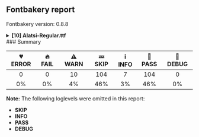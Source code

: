 ## Fontbakery report

Fontbakery version: 0.8.8

<details><summary><b>[10] Alatsi-Regular.ttf</b></summary><div><details><summary>⚠ <b>WARN:</b> Glyphs are similiar to Google Fonts version? (<a href="https://font-bakery.readthedocs.io/en/latest/fontbakery/profiles/googlefonts.html#com.google.fonts/check/production_glyphs_similarity">com.google.fonts/check/production_glyphs_similarity</a>)</summary><div>


* ⚠ **WARN** Following glyphs differ greatly from Google Fonts version:
	* Ccedilla
	* uni0336
	* ccedilla
	* scedilla
	* uni0338
	* iogonek
	* uni1E09
	* uni1E1D
	* Eogonek
	* Scedilla and 3 more.

Use -F or --full-lists to disable shortening of long lists.
</div></details><details><summary>⚠ <b>WARN:</b> Is there kerning info for non-ligated sequences? (<a href="https://font-bakery.readthedocs.io/en/latest/fontbakery/profiles/googlefonts.html#com.google.fonts/check/kerning_for_non_ligated_sequences">com.google.fonts/check/kerning_for_non_ligated_sequences</a>)</summary><div>


* ⚠ **WARN** GPOS table lacks kerning info for the following non-ligated sequences:
	- f + f
	- f + i
	- i + f
	- f + l
	- l + f
	- i + l

   [code: lacks-kern-info]
</div></details><details><summary>⚠ <b>WARN:</b> Ensure Stylistic Sets have description. (<a href="https://font-bakery.readthedocs.io/en/latest/fontbakery/profiles/googlefonts.html#com.google.fonts/check/stylisticset_description">com.google.fonts/check/stylisticset_description</a>)</summary><div>


* ⚠ **WARN** The stylistic set ss01 lacks a description string on the 'name' table. [code: missing-description]
</div></details><details><summary>⚠ <b>WARN:</b> Ensure fonts have ScriptLangTags declared on the 'meta' table. (<a href="https://font-bakery.readthedocs.io/en/latest/fontbakery/profiles/googlefonts.html#com.google.fonts/check/meta/script_lang_tags">com.google.fonts/check/meta/script_lang_tags</a>)</summary><div>


* ⚠ **WARN** This font file does not have a 'meta' table. [code: lacks-meta-table]
</div></details><details><summary>⚠ <b>WARN:</b> Check font contains no unreachable glyphs (<a href="https://font-bakery.readthedocs.io/en/latest/fontbakery/profiles/universal.html#com.google.fonts/check/unreachable_glyphs">com.google.fonts/check/unreachable_glyphs</a>)</summary><div>


* ⚠ **WARN** The following glyphs could not be reached by codepoint or substitution rules:
	- questiondown.cap
	- uni03080300.case
	- exclamdown.cap
	- uni03030304.case
	- uni03080301.case
	- uni03060303.case.001
	- zero.lt.zero
	- .null
	- uni03030308.case
	- IJ_acutecomb 
	- And 4 more.

Use -F or --full-lists to disable shortening of long lists.
 [code: unreachable-glyphs]
</div></details><details><summary>⚠ <b>WARN:</b> Check if each glyph has the recommended amount of contours. (<a href="https://font-bakery.readthedocs.io/en/latest/fontbakery/profiles/universal.html#com.google.fonts/check/contour_count">com.google.fonts/check/contour_count</a>)</summary><div>


* ⚠ **WARN** This font has a 'Soft Hyphen' character (codepoint 0x00AD) which is supposed to be zero-width and invisible, and is used to mark a hyphenation possibility within a word in the absence of or overriding dictionary hyphenation. It is mostly an obsolete mechanism now, and the character is only included in fonts for legacy codepage coverage. [code: softhyphen]
* ⚠ **WARN** This check inspects the glyph outlines and detects the total number of contours in each of them. The expected values are infered from the typical ammounts of contours observed in a large collection of reference font families. The divergences listed below may simply indicate a significantly different design on some of your glyphs. On the other hand, some of these may flag actual bugs in the font such as glyphs mapped to an incorrect codepoint. Please consider reviewing the design and codepoint assignment of these to make sure they are correct.

The following glyphs do not have the recommended number of contours:

	- Glyph name: uni00AD	Contours detected: 1	Expected: 0
	- Glyph name: thorn	Contours detected: 3	Expected: 2
	- Glyph name: uni01B5	Contours detected: 2	Expected: 1
	- Glyph name: uni01B6	Contours detected: 2	Expected: 1
	- Glyph name: uni0228	Contours detected: 2	Expected: 1
	- Glyph name: uni0229	Contours detected: 3	Expected: 2
	- Glyph name: uni024C	Contours detected: 2	Expected: 1
	- Glyph name: uni1E08	Contours detected: 3	Expected: 2
	- Glyph name: uni1E09	Contours detected: 3	Expected: 2
	- Glyph name: uni1E1C	Contours detected: 3	Expected: 2 
	- And 11 more.

Use -F or --full-lists to disable shortening of long lists.
 [code: contour-count]
</div></details><details><summary>⚠ <b>WARN:</b> Ensure dotted circle glyph is present and can attach marks. (<a href="https://font-bakery.readthedocs.io/en/latest/fontbakery/profiles/universal.html#com.google.fonts/check/dotted_circle">com.google.fonts/check/dotted_circle</a>)</summary><div>


* ⚠ **WARN** No dotted circle glyph present [code: missing-dotted-circle]
</div></details><details><summary>⚠ <b>WARN:</b> Are there any misaligned on-curve points? (<a href="https://font-bakery.readthedocs.io/en/latest/fontbakery/profiles/<Section: Outline Correctness Checks>.html#com.google.fonts/check/outline_alignment_miss">com.google.fonts/check/outline_alignment_miss</a>)</summary><div>


* ⚠ **WARN** The following glyphs have on-curve points which have potentially incorrect y coordinates:
	* three (U+0033): X=274.0,Y=-2.0 (should be at baseline 0?)
	* eight (U+0038): X=398.5,Y=1392.5 (should be at cap-height 1394?)
	* eight (U+0038): X=843.0,Y=1392.5 (should be at cap-height 1394?)
	* nine (U+0039): X=336.5,Y=-2.0 (should be at baseline 0?)
	* nine (U+0039): X=821.0,Y=1392.0 (should be at cap-height 1394?)
	* W (U+0057): X=480.0,Y=-1.0 (should be at baseline 0?)
	* W (U+0057): X=446.0,Y=-1.0 (should be at baseline 0?)
	* p (U+0070): X=528.5,Y=996.5 (should be at x-height 996?)
	* cent (U+00A2): X=458.0,Y=1392.0 (should be at cap-height 1394?)
	* cent (U+00A2): X=696.0,Y=1392.0 (should be at cap-height 1394?) and 44 more.

Use -F or --full-lists to disable shortening of long lists. [code: found-misalignments]
</div></details><details><summary>⚠ <b>WARN:</b> Do outlines contain any jaggy segments? (<a href="https://font-bakery.readthedocs.io/en/latest/fontbakery/profiles/<Section: Outline Correctness Checks>.html#com.google.fonts/check/outline_jaggy_segments">com.google.fonts/check/outline_jaggy_segments</a>)</summary><div>


* ⚠ **WARN** The following glyphs have jaggy segments:
	* b (U+0062): L<<396.0,996.0>--<376.0,824.0>>/B<<376.0,824.0>-<392.0,892.0>-<439.5,936.0>> = 6.60800530004868
	* d (U+0064): B<<658.5,969.5>-<729.0,919.0>-<750.0,824.0>>/L<<750.0,824.0>--<732.0,970.0>> = 5.436536603115342
	* dcaron (U+010F): B<<658.5,969.5>-<729.0,919.0>-<750.0,824.0>>/L<<750.0,824.0>--<732.0,970.0>> = 5.436536603115342
	* dcroat (U+0111): B<<658.5,969.5>-<729.0,919.0>-<750.0,824.0>>/L<<750.0,824.0>--<732.0,970.0>> = 5.436536603115342
	* eth (U+00F0): B<<701.0,856.5>-<729.0,817.0>-<738.0,780.0>>/B<<738.0,780.0>-<727.0,901.0>-<662.0,1010.0>> = 8.47687822446107
	* p (U+0070): B<<460.5,41.0>-<394.0,110.0>-<370.0,198.0>>/L<<370.0,198.0>--<394.0,10.0>> = 7.980113745168495
	* p (U+0070): L<<390.0,964.0>--<370.0,824.0>>/B<<370.0,824.0>-<382.0,881.0>-<424.5,926.0>> = 3.758555685471942
	* q (U+0071): B<<666.5,963.5>-<732.0,907.0>-<750.0,824.0>>/L<<750.0,824.0>--<750.0,996.0>> = 12.236111509416325
	* q (U+0071): L<<730.0,10.0>--<750.0,204.0>>/B<<750.0,204.0>-<722.0,87.0>-<645.5,29.5>> = 7.57269677558675
	* thorn (U+00FE): B<<472.0,36.0>-<404.0,100.0>-<379.0,186.0>>/L<<379.0,186.0>--<398.0,10.0>> = 10.047546824137292 and 33 more.

Use -F or --full-lists to disable shortening of long lists. [code: found-jaggy-segments]
</div></details><details><summary>⚠ <b>WARN:</b> Do outlines contain any semi-vertical or semi-horizontal lines? (<a href="https://font-bakery.readthedocs.io/en/latest/fontbakery/profiles/<Section: Outline Correctness Checks>.html#com.google.fonts/check/outline_semi_vertical">com.google.fonts/check/outline_semi_vertical</a>)</summary><div>


* ⚠ **WARN** The following glyphs have semi-vertical/semi-horizontal lines:
 * ae (U+00E6): L<<842.0,572.0>--<1196.0,574.0>>
 * aeacute (U+01FD): L<<842.0,572.0>--<1196.0,574.0>>
 * oe (U+0153): L<<1002.0,572.0>--<1356.0,574.0>>
 * paragraph (U+00B6): L<<536.0,1554.0>--<1082.0,1556.0>>
 * q (U+0071): L<<976.0,996.0>--<972.0,-436.0>>
 * uni01A5 (U+01A5): L<<152.0,-436.0>--<154.0,1173.0>>
 * uni01AD (U+01AD): L<<189.0,996.0>--<188.0,1177.0>>
 * uni01B2 (U+01B2): L<<870.0,470.0>--<871.0,1111.0>>
 * uni01E3 (U+01E3): L<<842.0,572.0>--<1196.0,574.0>>
 * uni024B (U+024B): L<<976.0,996.0>--<973.0,12.0>> and 5 more.

Use -F or --full-lists to disable shortening of long lists. [code: found-semi-vertical]
</div></details><br></div></details>
### Summary

| 💔 ERROR | 🔥 FAIL | ⚠ WARN | 💤 SKIP | ℹ INFO | 🍞 PASS | 🔎 DEBUG |
|:-----:|:----:|:----:|:----:|:----:|:----:|:----:|
| 0 | 0 | 10 | 104 | 7 | 104 | 0 |
| 0% | 0% | 4% | 46% | 3% | 46% | 0% |

**Note:** The following loglevels were omitted in this report:
* **SKIP**
* **INFO**
* **PASS**
* **DEBUG**

